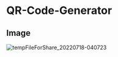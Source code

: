 # QR-Code-Generator

## Image
![tempFileForShare_20220718-040723](https://user-images.githubusercontent.com/107710406/179421138-08f83447-1363-4257-9614-43378abedcdb.jpg)

